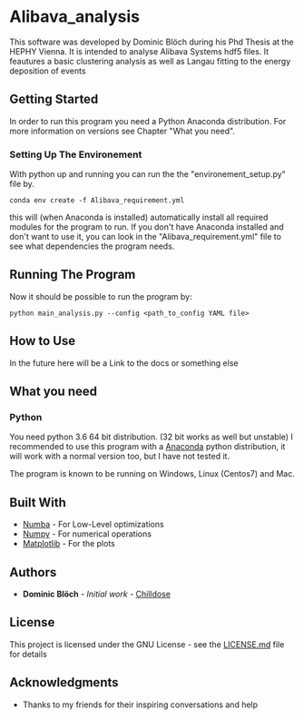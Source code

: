 # Alibava_analysis

This software was developed by Dominic Blöch during his Phd Thesis at the HEPHY Vienna.
It is intended to analyse Alibava Systems hdf5 files. It feautures a basic clustering analysis as well as Langau fitting to the energy deposition of events

## Getting Started

In order to run this program you need a Python Anaconda distribution. For more information on versions see Chapter "What you need".

### Setting Up The Environement

With python up and running you can run the the "environement_setup.py" file by.

```
conda env create -f Alibava_requirement.yml
```

this will (when Anaconda is installed) automatically install all required modules for the program to run. If you don't have Anaconda installed and don't want to use it, you can look in the "Alibava_requirement.yml" file to see what dependencies the program needs.

## Running The Program

Now it should be possible to run the program by:

```
python main_analysis.py --config <path_to_config YAML file>
```


## How to Use

In the future here will be a Link to the docs or something else

## What you need

### Python

You need python 3.6 64 bit distribution. (32 bit works as well but unstable)
I recommended to use this program with a [Anaconda](https://www.anaconda.com/download/) python distribution, it will work with a normal version too, but I have not tested it.

The program is known to be running on Windows, Linux (Centos7) and Mac.


## Built With

* [Numba](http://numba.pydata.org/) - For Low-Level optimizations
* [Numpy](http://www.numpy.org/) - For numerical operations
* [Matplotlib](https://matplotlib.org/) - For the plots

## Authors

* **Dominic Blöch** - *Initial work* - [Chilldose](https://github.com/Chilldose)

## License

This project is licensed under the GNU License - see the [LICENSE.md](LICENSE) file for details

## Acknowledgments

* Thanks to my friends for their inspiring conversations and help

